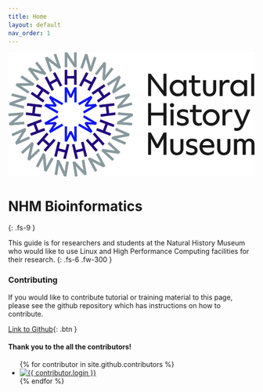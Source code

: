 ```yaml
---
title: Home
layout: default
nav_order: 1
---
```


![NHM logo](images/nhm_logo.png)

# NHM Bioinformatics
{: .fs-9 }

This guide is for researchers and students at the Natural History Museum who would like to use Linux and High Performance Computing facilities for their research.
{: .fs-6 .fw-300 }

### Contributing

If you would like to contribute tutorial or training material to this page, please see the github repository which has instructions on how to contribute.

[Link to Github](https://github.com/o-william-white/nhm_training){: .btn }

#### Thank you to the all the contributors!

<ul class="list-style-none">
{% for contributor in site.github.contributors %}
  <li class="d-inline-block mr-1">
     <a href="{{ contributor.html_url }}"><img src="{{ contributor.avatar_url }}" width="32" height="32" alt="{{ contributor.login }}"></a>
  </li>
{% endfor %}
</ul>